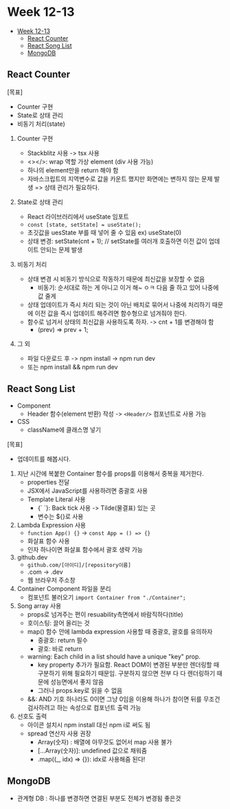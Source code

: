 # Week 12-13

- [Week 12-13](#week-12-13)
  - [React Counter](#react-counter)
  - [React Song List](#react-song-list)
  - [MongoDB](#mongodb)

## React Counter

[목표]

- Counter 구현
- State로 상태 관리
- 비동기 처리(state)

1. Counter 구현

   - Stackblitz 사용 -> tsx 사용
   - <></>: wrap 역할 가상 element (div 사용 가능)
   - 하나의 element만을 return 해야 함
   - 자바스크립트의 지역변수로 값을 카운트 했지만 화면에는 변하지 않는 문제 발생 => 상태 관리가 필요하다.

2. State로 상태 관리

   - React 라이브러리에서 useState 임포트
   - `const [state, setState] = useState();`
   - 초깃값을 uesState 부를 때 넣어 줄 수 있음 ex) useState(0)
   - 상태 변경: setState(cnt + 1); // setState를 여러개 호출하면 이전 값이 업데이트 안되는 문제 발생

3. 비동기 처리

   - 상태 변경 시 비동기 방식으로 작동하기 때문에 최신값을 보장할 수 없음
     - 비동기: 순서대로 하는 게 아니고 이거 해~ ㅇㅋ 다음 줄 하고 있어 나중에 값 줄게
   - 상태 업데이트가 즉시 처리 되는 것이 아닌 배치로 묶어서 나중에 처리하기 때문에 이전 값을 즉시 업데이트 해주려면 함수형으로 넘겨줘야 한다.
   - 함수로 넘겨서 상태의 최신값을 사용하도록 하자. -> cnt + 1를 변경해야 함
     - (prev) => prev + 1;

4. 그 외
   - 파일 다운로드 후 -> npm install -> npm run dev
   - 또는 npm install && npm run dev

## React Song List

- Component
  - Header 함수(element 반환) 작성 -> `<Header/>` 컴포넌트로 사용 가능
- CSS
  - className에 클래스명 넣기

[목표]

- 업데이트를 해봅시다.

1. 지난 시간에 복붙한 Container 함수를 props를 이용해서 중복을 제거한다.
   - properties 전달
   - JSX에서 JavaScript를 사용하려면 중괄호 사용
   - Template Literal 사용
     - {\` \`}: Back tick 사용 -> Tilde(물결표) 있는 곳
     - 변수는 ${}로 사용
2. Lambda Expression 사용
   - `function App() {}` -> `const App = () => {}`
   - 화살표 함수 사용
   - 인자 하나이면 화살표 함수에서 괄호 생략 가능
3. github.dev
   - `github.com/[아이디]/[repository이름]`
   - .com -> .dev
   - 웹 브라우저 주소창
4. Container Component 파일을 분리
   - 컴포넌트 불러오기 `import Container from "./Container";`
5. Song array 사용
   - props로 넘겨주는 편이 resuability측면에서 바람직하다(title)
   - 호이스팅: 끌어 올리는 것
   - map() 함수 안에 lambda expression 사용할 때 중괄호, 괄호를 유의하자
     - 중괄호: return 필수
     - 괄호: 바로 return
   - warning: Each child in a list should have a unique "key" prop.
     - key property 추가가 필요함. React DOM이 변경된 부분만 렌더링할 때 구분하기 위해 필요하기 때문임. 구분하지 않으면 전부 다 다 렌더링하기 때문에 성능면에서 좋지 않음
     - 그러나 props.key로 읽을 수 없음
   - &&: AND 기호 하나라도 0이면 그냥 0임을 이용해 하나가 참이면 뒤를 무조건 검사하려고 하는 속성으로 컴포넌트 출력 가능
6. 선호도 출력
   - 아이콘 설치시 npm install 대신 npm i로 써도 됨
   - spread 연산자 사용 권장
     - Array(숫자) : 배열에 아무것도 없어서 map 사용 불가
     - [...Array(숫자)]: undefined 값으로 채워줌
     - .map((\_, idx) => {}): idx로 사용해줌 된다!

## MongoDB

- 관계형 DB : 하나를 변경하면 연결된 부분도 전체가 변경됨 좋은것
